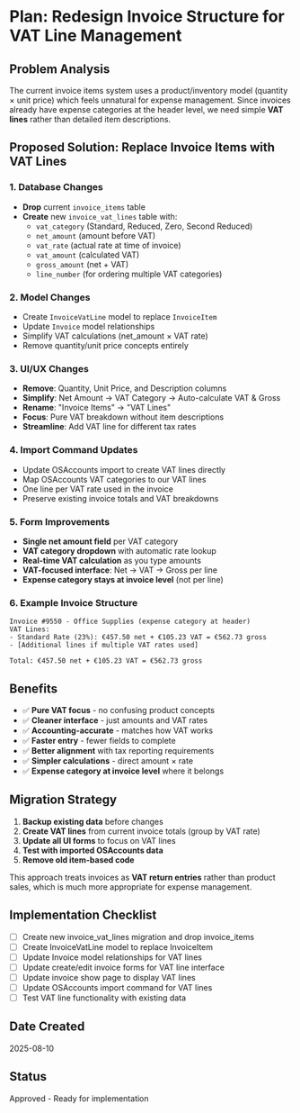 # Plan: Redesign Invoice Structure for VAT Line Management

## Problem Analysis
The current invoice items system uses a product/inventory model (quantity × unit price) which feels unnatural for expense management. Since invoices already have expense categories at the header level, we need simple **VAT lines** rather than detailed item descriptions.

## Proposed Solution: Replace Invoice Items with VAT Lines

### 1. Database Changes
- **Drop** current `invoice_items` table 
- **Create** new `invoice_vat_lines` table with:
  - `vat_category` (Standard, Reduced, Zero, Second Reduced)
  - `net_amount` (amount before VAT)
  - `vat_rate` (actual rate at time of invoice)
  - `vat_amount` (calculated VAT)
  - `gross_amount` (net + VAT)
  - `line_number` (for ordering multiple VAT categories)

### 2. Model Changes
- Create `InvoiceVatLine` model to replace `InvoiceItem`
- Update `Invoice` model relationships
- Simplify VAT calculations (net_amount × VAT rate)
- Remove quantity/unit price concepts entirely

### 3. UI/UX Changes
- **Remove**: Quantity, Unit Price, and Description columns
- **Simplify**: Net Amount → VAT Category → Auto-calculate VAT & Gross
- **Rename**: "Invoice Items" → "VAT Lines" 
- **Focus**: Pure VAT breakdown without item descriptions
- **Streamline**: Add VAT line for different tax rates

### 4. Import Command Updates
- Update OSAccounts import to create VAT lines directly
- Map OSAccounts VAT categories to our VAT lines
- One line per VAT rate used in the invoice
- Preserve existing invoice totals and VAT breakdowns

### 5. Form Improvements
- **Single net amount field** per VAT category
- **VAT category dropdown** with automatic rate lookup
- **Real-time VAT calculation** as you type amounts
- **VAT-focused interface**: Net → VAT → Gross per line
- **Expense category stays at invoice level** (not per line)

### 6. Example Invoice Structure
```
Invoice #9550 - Office Supplies (expense category at header)
VAT Lines:
- Standard Rate (23%): €457.50 net + €105.23 VAT = €562.73 gross
- [Additional lines if multiple VAT rates used]

Total: €457.50 net + €105.23 VAT = €562.73 gross
```

## Benefits
- ✅ **Pure VAT focus** - no confusing product concepts
- ✅ **Cleaner interface** - just amounts and VAT rates
- ✅ **Accounting-accurate** - matches how VAT works
- ✅ **Faster entry** - fewer fields to complete
- ✅ **Better alignment** with tax reporting requirements
- ✅ **Simpler calculations** - direct amount × rate
- ✅ **Expense category at invoice level** where it belongs

## Migration Strategy
1. **Backup existing data** before changes
2. **Create VAT lines** from current invoice totals (group by VAT rate)
3. **Update all UI forms** to focus on VAT lines
4. **Test with imported OSAccounts data**
5. **Remove old item-based code**

This approach treats invoices as **VAT return entries** rather than product sales, which is much more appropriate for expense management.

## Implementation Checklist
- [ ] Create new invoice_vat_lines migration and drop invoice_items
- [ ] Create InvoiceVatLine model to replace InvoiceItem
- [ ] Update Invoice model relationships for VAT lines
- [ ] Update create/edit invoice forms for VAT line interface
- [ ] Update invoice show page to display VAT lines
- [ ] Update OSAccounts import command for VAT lines
- [ ] Test VAT line functionality with existing data

## Date Created
2025-08-10

## Status
Approved - Ready for implementation